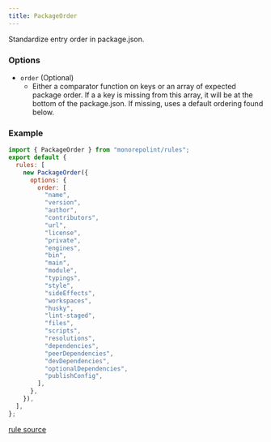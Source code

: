 ```yaml
---
title: PackageOrder
---
```


Standardize entry order in package.json.

### Options

- `order` (Optional)
  - Either a comparator function on keys or an array of expected package order. If a a key is missing from this array, it will be at the bottom of the package.json. If missing, uses a default ordering found below.

### Example

```javascript
import { PackageOrder } from "monorepolint/rules";
export default {
  rules: [
    new PackageOrder({
      options: {
        order: [
          "name",
          "version",
          "author",
          "contributors",
          "url",
          "license",
          "private",
          "engines",
          "bin",
          "main",
          "module",
          "typings",
          "style",
          "sideEffects",
          "workspaces",
          "husky",
          "lint-staged",
          "files",
          "scripts",
          "resolutions",
          "dependencies",
          "peerDependencies",
          "devDependencies",
          "optionalDependencies",
          "publishConfig",
        ],
      },
    }),
  ],
};
```

[rule source](https://github.com/monorepolint/monorepolint/blob/master/packages/rules/src/packageOrder.ts)
